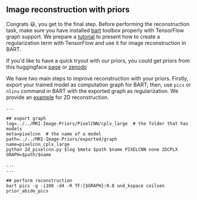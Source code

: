 ## Image reconstruction with priors

Congrats 😃, you get to the final step. Before performing the reconstruction task, make sure you have installed [bart](https://github.com/mrirecon/bart) toolbox properly with TensorFlow graph support.
We prepare a [tutorial](https://github.com/mrirecon/bart-workshop/tree/master/ismrm2021) to present how to create a regularization term with TensorFlow and use it for image reconstruction in BART.

If you'd like to have a quick tryout with our priors, you could get priors from this huggingface [page](https://huggingface.co/Guanxiong/MRI-Image-Priors) or [zenodo](https://zenodo.org/record/8083750)

We have two main steps to improve reconstruction with your priors. Firstly, export your trained model as computation graph for BART; then, use `pics` or `nlinv` command in BART with the exported graph as regularization. We provide an [example](2d_example.sh) for 2D reconstruction.

```shell
...

## export graph
log=../../MRI-Image-Priors/PixelCNN/cplx_large  # the folder that has models
meta=pixelcnn  # the name of a model
path=../../MRI-Image-Priors/exported/graph
name=pixelcnn_cplx_large
python 2d_pixelcnn.py $log $meta $path $name PIXELCNN none 2DCPLX
GRAPH=$path/$name

...
...

## perform reconstruction
bart pics -g -i100 -d4 -R TF:{$GRAPH}:0.8 und_kspace coilsen prior_abide_pics
```


